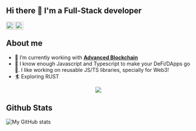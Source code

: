 ## Hi there 👋 I'm a Full-Stack developer

<a href="https://t.me/saadjhk">
  <img align="left" alt="Telegram" width="22px" src="https://camo.githubusercontent.com/5c1975da7d9ab735ceb71c57b6c7e48ff3e08ca4/68747470733a2f2f6564656e742e6769746875622e696f2f537570657254696e7949636f6e732f696d616765732f7376672f74656c656772616d2e737667">
</a>

<a href="https://www.linkedin.com/in/saadjhk/">
  <img align="left" alt="LinkedIN" width="22px" src="https://raw.githubusercontent.com/peterthehan/peterthehan/master/assets/linkedin.svg" />
</a>

</br>

## About me

- 🔭 I’m currently working with **[Advanced Blockchain](https://www.advancedblockchain.com/)**
- 🌱 I know enough Javascript and Typescript to make your DeFi/DApps go 🚀. I like working on reusable JS/TS libraries, specially for Web3! 
- 🏄 Exploring RUST

<p align="center"><img align="center" src="https://profile-counter.glitch.me/{saadjhk}/count.svg" /></p> 

<!-- - 📫 How to reach me: ...
- 💬 Ask me about  | ![Python](https://img.shields.io/badge/Python-3.7-informational)
- 😄 Pronouns: ...
- ⚡ Fun fact: ... -->
## **Github Stats**
![My GitHub stats](https://github-readme-stats.vercel.app/api?username=saadjhk&show_icons=true&theme=radical&count_private=true&include_all_commits=true])

